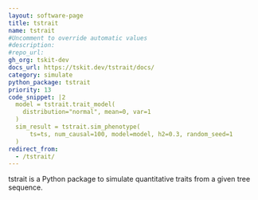```yaml
---
layout: software-page
title: tstrait
name: tstrait
#Uncomment to override automatic values
#description: 
#repo_url: 
gh_org: tskit-dev
docs_url: https://tskit.dev/tstrait/docs/
category: simulate
python_package: tstrait
priority: 13
code_snippet: |2
  model = tstrait.trait_model(
    distribution="normal", mean=0, var=1
  )
  sim_result = tstrait.sim_phenotype(
      ts=ts, num_causal=100, model=model, h2=0.3, random_seed=1
  )
redirect_from:
  - /tstrait/
---
```


tstrait is a Python package to simulate quantitative traits from a given
tree sequence.
